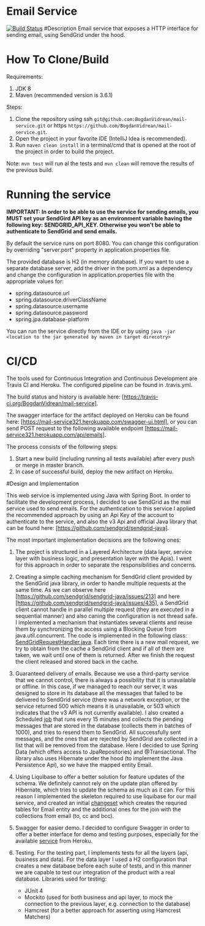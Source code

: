 # Email Service
[![Build Status](https://travis-ci.org/BogdanVidrean/mail-service.svg?branch=master)](https://travis-ci.org/BogdanVidrean/mail-service)
#Description
Email service that exposes a HTTP interface for sending email, using SendGrid under the hood.

# How To Clone/Build
Requirements:
1. JDK 8
2. Maven (recommended version is 3.6.1)

Steps:
1. Clone the repository using ssh `git@github.com:BogdanVidrean/mail-service.git` or https 
`https://github.com/BogdanVidrean/mail-service.git`.
2. Open the project in your favorite IDE (IntelliJ Idea is recommended).
3. Run `maven clean install` in a terminal/cmd that is opened at the root of the project in order to
build the project.

Note: `mvn test` will run al the tests and `mvn clean` will remove the results of the previous build.
# Running the service
**IMPORTANT: In order to be able to use the service for sending emails, you MUST set 
your SendGird API key as an environment variable having the following key: SENDGRID_API_KEY.
Otherwise you won't be able to authenticate to SendGrid and send emails.**

By default the service runs on port 8080. You can change this configuration by overriding
"server.port" property in application.properties file. 

The provided database is H2 (in memory database). If you want to use a separate database server,
add the driver in the pom.xml as a dependency and change the configuration in application.properties file with the appropriate values for: 
- spring.datasource.url
- spring.datasource.driverClassName
- spring.datasource.username
- spring.datasource.password
- spring.jpa.database-platform

You can run the service directly from the IDE or by using `java -jar <location to the jar generated by maven in target direcotry>`

# CI/CD

The tools used for Continuous Integration and Continuous Development are Travis CI and Heroku.
The configured pipeline can be found in .travis.yml.

The build status and history is available here: [https://travis-ci.org/BogdanVidrean/mail-service].

The swagger interface for the artifact deployed on Heroku can be found here: [https://mail-service321.herokuapp.com/swagger-ui.html], or you can send POST request to the following available endpoint [https://mail-service321.herokuapp.com/api/emails].

The process consists of the following steps:
1. Start a new build (including running all tests available) after every push or merge in master branch.
2. In case of successful build, deploy the new artifact on Heroku.

#Design and Implementation

This web service is implemented using Java with Spring Boot. In order to facilitate the development process,
I decided to use SendGrid as the mail service used to send emails. For the authentication to this service
I applied the recommended approach by using an Api Key of the account to authenticate to the service, and also
the v3 Api and official Java library that can be found here: [https://github.com/sendgrid/sendgrid-java].

The most important implementation decisions are the following ones:
1) The project is structured in a Layered Architecture (data layer, service layer with business logic,
   and presentation layer with the Apis). I went for this approach in order to separate the responsibilities and concerns.

2) Creating a simple caching mechanism for SendGrid client provided by the SendGrid java library,
in order to handle multiple requests at the same time. As we can observe here [https://github.com/sendgrid/sendgrid-java/issues/213] and
here [https://github.com/sendgrid/sendgrid-java/issues/435],
a SendGrid client cannot handle in parallel multiple request (they are executed in a sequential manner) and
also caning the configuration is not thread safe.
I implemented a mechanism that instantiates several clients and reuse them by synchronizing the access
using a Blocking Queue from java.util.concurrent. The code is implemented in the following class: [SendGridRequestHandler.java](./src/main/java/com/socialnetwork/mailservice/utils/sendgrid/SendGridRequestHandler.java).
Each time there is a new mail request, we try to obtain from the cache a SendGrid client and if all of them
are taken, we wait until one of them is returned. After we finish the request the client
released and stored back in the cache.

3) Guaranteed delivery of emails. Because we use a third-party service that we cannot control,
there is always a possibility that it is unavailable or offline. In this case, if we managed to reach
our server, it was designed to store in its database all the messages that failed to be delivered to
SendGrid service (there was a network exception, or the service returned 500 which means it is unavailable,
or 503 which indicates that the v3 API is not currently available). I also created a Scheduled
[job](src/main/java/com/socialnetwork/mailservice/utils/schedulers/FailedEmailsRetryTask.java)
 that runs every 15 minutes and collects the pending messages that are stored in the database (collects
them in batches of 1000), and tries to resend them to SendGrid. All successfully sent messages, and the ones
that are rejected by SendGrid are collected in a list that will be removed from the database.
Here I decided to use Spring Data (which offers access to JpaRepositories) and @Transactional.
The library also uses Hibernate under the hood (to implement the Java Persistence Api), so we have
the mapped entity Email.

4) Using Liquibase to offer a better solution for feature updates of the schema. We definitely cannot rely
on the update plan offered by Hibernate, which tries to update the schema as much as it can. For this
reason I implemented the skeleton required to use liquibase for our mail service, and created an initial [changeset](src/main/resources/db/changelogs/db.changes.xml) which
creates the requried tables for Email entity and the additional ones for the join with the collections from email
(to, cc and bcc).

5) Swagger for easier demo. I decided to configure Swagger in order to offer a better interface for demo and testing
purposes, especially for the available [service](https://mail-service321.herokuapp.com/swagger-ui.html) from Heroku.

6) Testing. For the testing part, I implements tests for all the layers (api, business and data). For the data
layer I used a H2 configuration that creates a new database before each suite of tests, and in this manner
we are capable to test our integration of the product with a real database.
    Libraries used for testing:
    - JUnit 4
    - Mockito (used for both business and api layer, to mock the connection to the previous layer, e.g. connection
    to the database)
    - Hamcrest (for a better approach for asserting using Hamcrest Matchers)